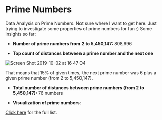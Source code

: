 # Prime Numbers
Data Analysis on Prime Numbers. Not sure where I want to get here. Just trying to investigate some properties of prime numbers for fun :) Some insights so far:

- **Number of prime numbers from 2 to 5,450,147:** 808,696

- **Top count of distances between a prime number and the next one**

![Screen Shot 2019-10-02 at 16 47 04](https://user-images.githubusercontent.com/5733246/66076526-6362f300-e534-11e9-9b44-c6501dbbba68.png)

That means that 15% of given times, the next prime number was 6 plus a given prime number (from 2 to 5,450,147). 


- **Total number of distances between prime numbers (from 2 to 5,450,147):** 76 numbers

- **Visualization of prime numbers**:

[Click here]() for the full list.
